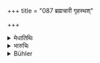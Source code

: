 +++
title = "087 ब्रह्मचारी गृहस्थश्"

+++

<details><summary>मेधातिथिः</summary>

> **सर्वे ऽपि क्रमशस् त्व् एते यथाशास्त्रं निषेविताः ।**
</details>

<details><summary>भारुचिः</summary>

एवं च न पाषण्डोत्पन्नाः सन्तः स्वकर्मणा संबध्यन्ते । सर्वाश्रमाणां च गार्हस्थ्यस्य श्रैष्ठ्यम् । बाधापक्षम् आश्रित्य यद् वक्ष्यति तत्स्तुत्यर्थम् इदं वेदितव्यम् । विकल्पार्थं पुनर् इदम् एषाम् ॥ ६.८७ ॥
</details>

<details><summary>Bühler</summary>

087	The student, the householder, the hermit, and the ascetic, these (constitute) four separate orders, which all spring from (the order of) householders.
</details>
